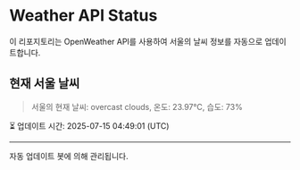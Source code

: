 
# Weather API Status

이 리포지토리는 OpenWeather API를 사용하여 서울의 날씨 정보를 자동으로 업데이트합니다.

## 현재 서울 날씨
> 서울의 현재 날씨: overcast clouds, 온도: 23.97°C, 습도: 73%

⏳ 업데이트 시간: 2025-07-15 04:49:01 (UTC)

---
자동 업데이트 봇에 의해 관리됩니다.
